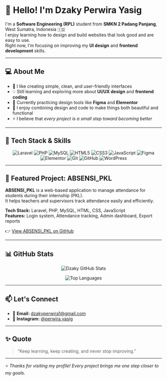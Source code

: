 # 👋 Hello! I'm Dzaky Perwira Yasig

I'm a **Software Engineering (RPL)** student from **SMKN 2 Padang Panjang**, West Sumatra, Indonesia 🇮🇩  
I enjoy learning how to design and build websites that look good and are easy to use.  
Right now, I’m focusing on improving my **UI design** and **frontend development** skills.

---

## 💻 About Me
- 🎨 I like creating simple, clean, and user-friendly interfaces  
- 💡 Still learning and exploring more about **UI/UX design** and **frontend coding**  
- 🌱 Currently practicing design tools like **Figma** and **Elementor**  
- 🧩 I enjoy combining design and code to make things both beautiful and functional  
- ⚡ I believe that *every project is a small step toward becoming better*

---

## 🧰 Tech Stack & Skills
<p align="center">
  <img src="https://img.shields.io/badge/Laravel-F55247?style=for-the-badge&logo=laravel&logoColor=white" alt="Laravel"/>
  <img src="https://img.shields.io/badge/PHP-777BB4?style=for-the-badge&logo=php&logoColor=white" alt="PHP"/>
  <img src="https://img.shields.io/badge/MySQL-00758F?style=for-the-badge&logo=mysql&logoColor=white" alt="MySQL"/>
  <img src="https://img.shields.io/badge/HTML5-E34F26?style=for-the-badge&logo=html5&logoColor=white" alt="HTML5"/>
  <img src="https://img.shields.io/badge/CSS3-264de4?style=for-the-badge&logo=css3&logoColor=white" alt="CSS3"/>
  <img src="https://img.shields.io/badge/JavaScript-f7df1e?style=for-the-badge&logo=javascript&logoColor=black" alt="JavaScript"/>
  <img src="https://img.shields.io/badge/Figma-F24E1E?style=for-the-badge&logo=figma&logoColor=white" alt="Figma"/>
  <img src="https://img.shields.io/badge/Elementor-92003B?style=for-the-badge&logo=elementor&logoColor=white" alt="Elementor"/>
  <img src="https://img.shields.io/badge/Git-F05033?style=for-the-badge&logo=git&logoColor=white" alt="Git"/>
  <img src="https://img.shields.io/badge/GitHub-000?style=for-the-badge&logo=github&logoColor=white" alt="GitHub"/>
  <img src="https://img.shields.io/badge/WordPress-21759B?style=for-the-badge&logo=wordpress&logoColor=white" alt="WordPress"/>
</p>

---

## 🚀 Featured Project: ABSENSI_PKL
**ABSENSI_PKL** is a web-based application to manage attendance for students during their internship (PKL).  
It helps teachers and supervisors track attendance easily and efficiently.

**Tech Stack:** Laravel, PHP, MySQL, HTML, CSS, JavaScript  
**Features:** Login system, Attendance tracking, Admin dashboard, Export reports  

👉 [View ABSENSI_PKL on GitHub](https://github.com/dzakyperwira27/Absensi_PKL)

---

## 📊 GitHub Stats

<p align="center">
  <img src="https://github-readme-stats.vercel.app/api?username=dzakyperwira27&show_icons=true&theme=radical" alt="Dzaky GitHub Stats" />
</p>

<p align="center">
  <img src="https://github-readme-stats.vercel.app/api/top-langs/?username=dzakyperwira27&layout=compact&theme=radical" alt="Top Languages" />
</p>

---

## 📫 Let's Connect
- 📧 **Email:** dzakyperwira1@gmail.com  
- 📸 **Instagram:** [@perwira.yasig](https://instagram.com/perwira.yasig)

---

## ✨ Quote
> “Keep learning, keep creating, and never stop improving.”

---

⭐ *Thanks for visiting my profile! Every project brings me one step closer to my goals.*
